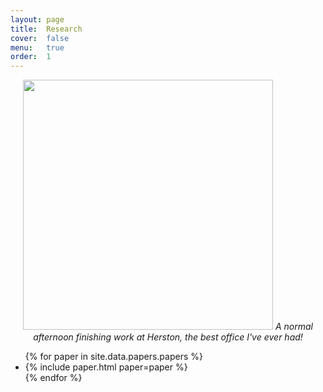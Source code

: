 ```yaml
---
layout: page
title:  Research
cover:  false
menu:   true
order:  1
---
```


<p align="center">
  <img src="/assets/img/herston.png" style="width: 400px; height: auto;">
  <em>A normal afternoon finishing work at Herston, the best office I've ever had!</em>
</p>


<ul>
{% for paper in site.data.papers.papers %}
  <li>
  {% include paper.html paper=paper %}
  </li>
{% endfor %}
</ul>

<audio autoplay="autoplay"> <source src="/assets/audio/Biesy.mp3" type="audio/mp3"> </audio>